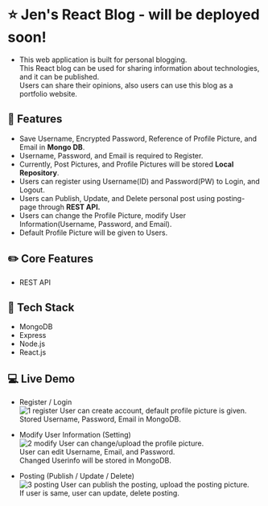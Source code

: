 # ⭐ Jen's React Blog - will be deployed soon!
- This web application is built for personal blogging. <br>This React blog can be used for sharing information about technologies, and it can be published. <br>Users can share their opinions, also users can use this blog as a portfolio website. 

## 🌱 Features 
- Save Username, Encrypted Password, Reference of Profile Picture, and Email in <strong>Mongo DB</strong>. 
- Username, Password, and Email is required to Register.
- Currently, Post Pictures, and Profile Pictures will be stored <strong>Local Repository</strong>.
- Users can register using Username(ID) and Password(PW) to Login, and Logout.
- Users can Publish, Update, and Delete personal post using posting-page through <strong>REST API.</strong>
- Users can change the Profile Picture, modify User Information(Username, Password, and Email).
- Default Profile Picture will be given to Users. 

## ✏️ Core Features
- REST API

## 📌 Tech Stack
- MongoDB
- Express
- Node.js
- React.js

## :computer: Live Demo
- Register / Login <br>
![1 register](https://user-images.githubusercontent.com/97131199/174272514-7b8d1d9e-46a4-4f84-a697-3ecdfd865a0f.gif)
 User can create account, default profile picture is given.<br>
 Stored Username, Password, Email in MongoDB.<br>
 
- Modify User Information (Setting) <br>
![2  modify](https://user-images.githubusercontent.com/97131199/174273005-cfb37239-c30b-4543-974d-b15fbd455585.gif)
User can change/upload the profile picture.<br>
User can edit Username, Email, and Password. <br>
Changed Userinfo will be stored in MongoDB.<br>

- Posting (Publish / Update / Delete) <br>
![3 posting](https://user-images.githubusercontent.com/97131199/174273657-61449e6e-5a55-43ed-a207-952866fcace2.gif)
User can publish the posting, upload the posting picture.<br>
If user is same, user can update, delete posting.<br>



